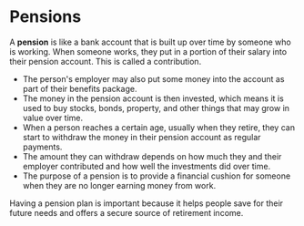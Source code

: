 # Pensions

A **pension** is like a bank account that is built up over time by someone who is working. When someone works, they put in a portion of their salary into their pension account. This is called a contribution. 

- The person's employer may also put some money into the account as part of their benefits package. 
- The money in the pension account is then invested, which means it is used to buy stocks, bonds, property, and other things that may grow in value over time.
- When a person reaches a certain age, usually when they retire, they can start to withdraw the money in their pension account as regular payments.
- The amount they can withdraw depends on how much they and their employer contributed and how well the investments did over time.
- The purpose of a pension is to provide a financial cushion for someone when they are no longer earning money from work. 

Having a pension plan is important because it helps people save for their future needs and offers a secure source of retirement income.
